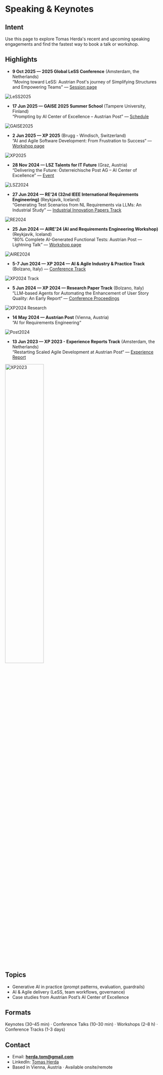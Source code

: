 # Speaking & Keynotes

## Intent
Use this page to explore Tomas Herda's recent and upcoming speaking engagements and find the fastest way to book a talk or workshop.

## Highlights
- **9 Oct 2025 — 2025 Global LeSS Conference** (Amsterdam, the Netherlands)  
  “Moving toward LeSS: Austrian Post's journey of Simplifying Structures and Empowering Teams” — [Session page](https://less.works/conferenza/sessions/2025-global-less-conference-amsterdam-moving-toward-less-austrian-post-s-journey-of-simplifying-structures-and-empowering-teams-446)
<img src="assets/speaking/less2025b.PNG" alt="LeSS2025">

- **17 Jun 2025 — GAISE 2025 Summer School** (Tampere University, Finland)  
  “Prompting by AI Center of Excellence – Austrian Post” — [Schedule](https://gpt-lab.eu/gaise-2025/schedule/)
<img src="assets/speaking/gaise2025.jpg" alt="GAISE2025">
  
- **2 Jun 2025 — XP 2025** (Brugg - Windisch, Switzerland)  
  “AI and Agile Software Development: From Frustration to Success“ — [Workshop page](https://conf.researchr.org/home/xp-2025/aiandagile-2025#program)
<img src="assets/speaking/xp2025.jpg" alt="XP2025">

- **28 Nov 2024 — LSZ Talents for IT Future** (Graz, Austria)  
  “Delivering the Future: Österreichische Post AG – AI Center of Excellence” — [Event](https://lsz.at/Talents-Graz-Downloadarea)
<img src="assets/speaking/lsz2024.jpg" alt="LSZ2024">
  
- **27 Jun 2024 — RE’24 (32nd IEEE International Requirements Engineering)** (Reykjavik, Iceland)  
  “Generating Test Scenarios from NL Requirements via LLMs: An Industrial Study” — [Industrial Innovation Papers Track](https://conf.researchr.org/track/RE-2024/RE-2024-industrial-innovation-papers)
<img src="assets/speaking/re2024.JPG" alt="RE2024">
  
- **25 Jun 2024 — AIRE’24 (AI and Requirements Engineering Workshop)** (Reykjavik, Iceland)  
  “80% Complete AI-Generated Functional Tests: Austrian Post — Lightning Talk” — [Workshop page](https://aire-ws.github.io/aire24/)
<img src="assets/speaking/aire24.jpeg" alt="AIRE2024">
  
- **5-7 Jun 2024 — XP 2024 — AI & Agile Industry & Practice Track** (Bolzano, Italy) 
  — [Conference Track](https://agilealliance.org/xp2024/industry-and-practice-ai-and-agile/)
<img src="assets/speaking/xp2024.jpeg" alt="XP2024 Track">

- **5 Jun 2024 — XP 2024 — Research Paper Track** (Bolzano, Italy)  
  “LLM-based Agents for Automating the Enhancement of User Story Quality: An Early Report“ — [Conference Proceedings](https://link.springer.com/book/10.1007/978-3-031-61154-4)
<img src="assets/speaking/xp2024d.jpg" alt="XP2024 Research">

- **14 May 2024 — Austrian Post** (Vienna, Austria)  
  “AI for Requirements Engineering“
<img src="assets/speaking/post2024.jpg" alt="Post2024">
  
- **13 Jun 2023 — XP 2023 - Experience Reports Track** (Amsterdam, the Netherlands)  
  “Restarting Scaled Agile Development at Austrian Post“ — [Experience Report](https://agilealliance.org/resources/experience-reports/restarting-scaled-agile-development-at-austrian-post/)
<img src="assets/speaking/xp2023.jpeg" alt="XP2023" width="50%">

## Topics
- Generative AI in practice (prompt patterns, evaluation, guardrails)
- AI & Agile delivery (LeSS, team workflows, governance)
- Case studies from Austrian Post’s AI Center of Excellence

## Formats
Keynotes (30–45 min) · Conference Talks (10–30 min) · Workshops (2–8 h) · Conference Tracks (1-3 days)

## Contact
- Email: **herda.tom@gmail.com**
- LinkedIn: [Tomas Herda](https://www.linkedin.com/in/herdatom)
- Based in Vienna, Austria · Available onsite/remote
